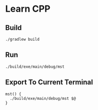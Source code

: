 # Learn CPP

## Build
```
./gradlew build
```

## Run
```
./build/exe/main/debug/mst
```

## Export To Current Terminal
```
mst() {
  ./build/exe/main/debug/mst $@
}
```